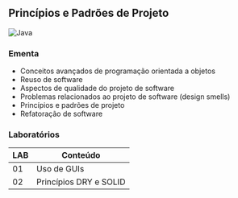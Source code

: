 ## Princípios e Padrões de Projeto
![Java](https://img.shields.io/badge/java-FCCA28?style=for-the-badge&logo=openjdk&logoColor=white)

### Ementa
* Conceitos avançados de programação orientada a objetos
* Reuso de software
* Aspectos de qualidade do projeto de software
* Problemas relacionados ao projeto de software (design smells)
* Princípios e padrões de projeto
* Refatoração de software

### Laboratórios
| LAB | Conteúdo |
|-----|----------|
| 01 | Uso de GUIs |
| 02 | Princípios DRY e SOLID |

